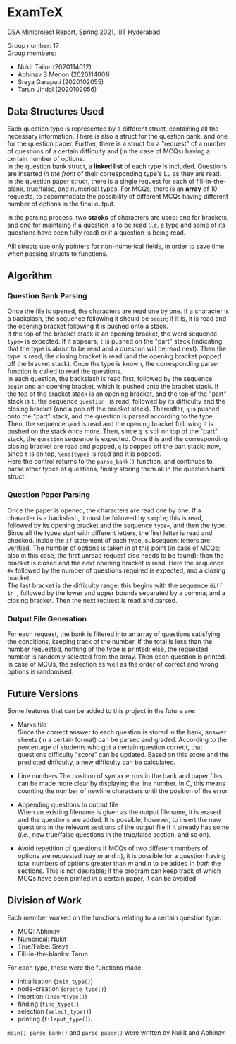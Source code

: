 # ExamTeX
DSA Miniproject Report, Spring 2021, IIIT Hyderabad

Group number: 17  
Group members:  
* Nukit Tailor (2020114012)  
* Abhinav S Menon (2020114001)  
* Sreya Garapati (2020102055)  
* Tarun Jindal (2020102056)  

## Data Structures Used
Each question type is represented by a different struct, containing all the necessary information. There is also a struct for the question bank, and one for the question paper. Further, there is a struct for a "request" of a number of questions of a certain difficulty and (in the case of MCQs) having a certain number of options.  
In the question bank struct, a **linked list** of each type is included. Questions are inserted _in the front_ of their corresponding type's LL as they are read.  
In the question paper struct, there is a single request for each of fill-in-the-blank, true/false, and numerical types. For MCQs, there is an **array** of 10 requests, to accommodate the possibility of different MCQs having different number of options in the final output.  

In the parsing process, two **stacks** of characters are used: one for brackets, and one for maintaing if a question is to be read (*i.e.* a type and some of its questions have been fully read) or if a question is being read.  

Alll structs use only pointers for non-numerical fields, in order to save time when passing structs to functions.

## Algorithm
### Question Bank Parsing
Once the file is opened, the characters are read one by one. If a character is a backslash, the sequence following it should be `begin`; if it is, it is read and the opening bracket following it is pushed onto a stack.  
If the top of the bracket stack is an opening bracket, the word sequence `type=` is expected. If it appears, `t` is pushed on the "part" stack (indicating that the type is about to be read and a question will be read next). Then the type is read, the closing bracket is read (and the opening bracket popped off the bracket stack). Once the type is known, the corresponding parser function is called to read the questions.  
In each question, the backslash is read first, followed by the sequence `begin` and an opening bracket, which is pushed onto the bracket stack. If the top of the bracket stack is an opening bracket, and the top of the "part" stack is `t`, the sequence `question;` is read, followed by its difficulty and the closing bracket (and a pop off the bracket stack). Thereafter, `q` is pushed onto the "part" stack, and the question is parsed according to the type.
Then, the sequence `\end` is read and the opening bracket following it is pushed on the stack once more. Then, since `q` is still on top of the "part" stack, the `question` sequence is expected. Once this and the corresponding closing bracket are read and popped, `q` is popped off the part stack; now, since `t` is on top, `\end{type}` is read and it is popped.  
Here the control returns to the `parse_bank()` function, and continues to parse other types of questions, finally storing them all in the question bank struct.  

### Question Paper Parsing
Once the paper is opened, the characters are read one by one. If a character is a backslash, it must be followed by `sample`; this is read, followed by its opening bracket and the sequence `type=`, and then the type. Since all the types start with different letters, the first letter is read and checked. Inside the `if` statement of each type, subsequent letters are verified. The number of options is taken in at this point (in case of MCQs; also in this case, the first unread request also needs to be found); then the bracket is closed and the next opening bracket is read. Here the sequence `#=` followed by the number of questions required is expected, and a closing bracket.  
The last bracket is the difficulty range; this begins with the sequence `diff in `, followed by the lower and upper bounds separated by a comma, and a closing bracket. Then the next request is read and parsed.  

### Output File Generation
For each request, the bank is filtered into an array of questions satisfying the conditions, keeping track of the number. If the total is less than the number requested, nothing of the type is printed; else, the requested number is randomly selected from the array. Then each question is printed.  
In case of MCQs, the selection as well as the order of correct and wrong options is randomised.  

## Future Versions
Some features that can be added to this project in the future are:  
* Marks file  
    Since the correct answer to each question is stored in the bank, answer sheets (in a certain format) can be parsed and graded. According to the percentage of students who got a certain question correct, that questions difficulty "score" can be updated. Based on this score and the predicted difficulty, a new difficulty can be calculated.   
    
* Line numbers
    The position of syntax errors in the bank and paper files can be made more clear by displaying the line number. In C, this means counting the number of newline characters until the position of the error.   
    
* Appending questions to output file  
    When an existing filename is given as the output filename, it is erased and the questions are added. It is possible, however, to insert the new questions in the relevant sections of the output file if it already has some (*i.e.*, new true/false questions in the true/false section, and so on).  
    
* Avoid repetition of questions
    If MCQs of two different numbers of options are requested (say $m$ and $n$), it is possible for a question having total numbers of options greater than $m$ and $n$ to be added in *both* the sections. This is not desirable; if the program can keep track of which MCQs have been printed in a certain paper, it can be avoided.


## Division of Work
Each member worked on the functions relating to a certain question type:  
* MCQ: Abhinav  
* Numerical: Nukit  
* True/False: Sreya  
* Fill-in-the-blanks: Tarun.  

For each type, these were the functions made:
* initialisation (`init_type()`)
* node-creation (`create_type()`)
* insertion (`insertType()`) 
* finding (`find_type()`) 
* selection (`select_type()`)
* printing (`fileput_type()`).

`main()`, `parse_bank()` and `parse_paper()` were written by Nukit and Abhinav.

